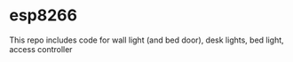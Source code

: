 # esp8266

This repo includes code for wall light (and bed door), desk lights, bed light, access controller
